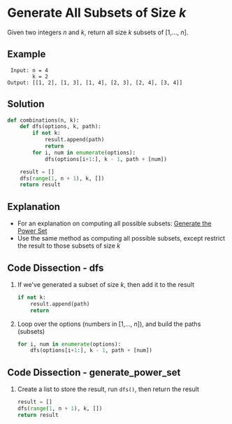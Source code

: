 # Generate All Subsets of Size _k_
Given two integers _n_ and _k_, return all size _k_ subsets of [1,..., _n_].

## Example
```
 Input: n = 4
        k = 2
Output: [[1, 2], [1, 3], [1, 4], [2, 3], [2, 4], [3, 4]]
```

## Solution
```python
def combinations(n, k):
    def dfs(options, k, path):
        if not k:
            result.append(path)
            return
        for i, num in enumerate(options):
            dfs(options[i+1:], k - 1, path + [num])

    result = []
    dfs(range(1, n + 1), k, [])
    return result
```

## Explanation
* For an explanation on computing all possible subsets: [Generate the Power Set](power_set.md)
* Use the same method as computing all possible subsets, except restrict the result to those subsets of size _k_

## Code Dissection - dfs
1. If we've generated a subset of size _k_, then add it to the result
    ```python
    if not k:
        result.append(path)
        return
    ```
2. Loop over the options (numbers in [1,..., _n_]), and build the paths (subsets)
    ```python
    for i, num in enumerate(options):
        dfs(options[i+1:], k - 1, path + [num])
    ```

## Code Dissection - generate_power_set
1. Create a list to store the result, run `dfs()`, then return the result
    ```python
    result = []
    dfs(range(1, n + 1), k, [])
    return result
    ```